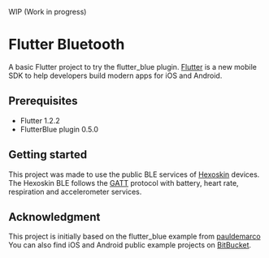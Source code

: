 WIP (Work in progress)

# Flutter Bluetooth

A basic Flutter project to try the flutter_blue plugin. [Flutter](http://www.flutter.io) is a new 
mobile SDK to help developers build modern apps for iOS and Android.

## Prerequisites

* Flutter 1.2.2
* FlutterBlue plugin 0.5.0

## Getting started

This project was made to use the public BLE services of [Hexoskin](https://www.hexoskin.com/) devices. The 
Hexoskin BLE follows the [GATT](https://www.bluetooth.com/specifications/gatt/generic-attributes-overview/) protocol with battery, heart rate, respiration and accelerometer 
services.

## Acknowledgment

This project is initially based on the flutter_blue example from [pauldemarco](https://github.com/pauldemarco/flutter_blue/tree/master/example)
You can also find iOS and Android public example projects on [BitBucket](https://bitbucket.org/carre/hexoskin-smart-demo/src/master/).